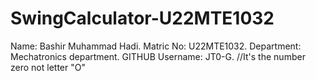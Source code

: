 # SwingCalculator-U22MTE1032
Name: Bashir Muhammad Hadi.
Matric No: U22MTE1032.
Department: Mechatronics department.
GITHUB Username: JT0-G.   //It's the number zero not letter "O"
